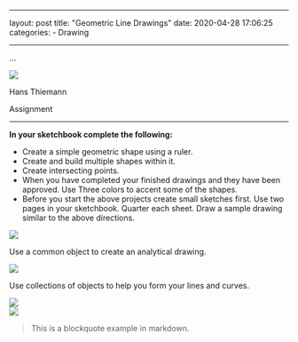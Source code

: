 
---
layout: post
title:  "Geometric Line Drawings"
date:   2020-04-28 17:06:25
categories: 
	- Drawing
	
---
...

<img src="https://s3.amazonaws.com/image-control-storage/2020/02/10195144/2020-02-10-18_43_46-kandinsky-layout.png" />

<span style="text-align: center;">Hans Thiemann</span>

Assignment

---------------

**In your sketchbook complete the following:**

- Create a simple geometric shape using a ruler.
- Create and build multiple shapes within it.
- Create intersecting points.
- When you have completed your finished drawings and they have been approved. Use Three colors to accent some of the shapes.
- Before you start the above projects create small sketches first. Use two pages in your sketchbook. Quarter each sheet. Draw a sample drawing similar to the above directions.


<div class="madtinker_main"><img src="https://s3.amazonaws.com/image-control-storage/2020/02/13140901/2020-02-13-13_07_04-Window.png" /></div>

Use a common object to create an analytical drawing.

<div class="madtinker_main"><img src="https://s3.amazonaws.com/image-control-storage/2020/02/13141310/2020-02-13-13_11_31-Window.png" /></div>



<p>Use collections of objects to help you form your lines and curves.</p>


<div class="madtinker_main"><img src="https://s3.amazonaws.com/image-control-storage/2020/02/13141328/2020-02-13-13_12_10-Window.png" /></div>



<div class="madtinker_main"><img src="https://s3.amazonaws.com/image-control-storage/2020/02/13141632/2020-02-13-13_16_05-Window.png" /></div>
	
	
> This is a blockquote example in markdown.